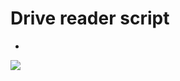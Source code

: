 # Drive reader script
-

<p align="left">
  <img src="https://github.com/user-attachments/assets/d67fc242-f7a7-4656-9bc2-1e216b891d99"/>
</p>
